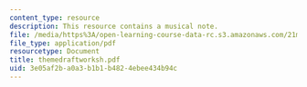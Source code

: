 ```yaml
---
content_type: resource
description: This resource contains a musical note.
file: /media/https%3A/open-learning-course-data-rc.s3.amazonaws.com/21m-302-harmony-and-counterpoint-ii-spring-2005/3e05af2ba0a3b1b1b4824ebee434b94c_themedraftworksh.pdf
file_type: application/pdf
resourcetype: Document
title: themedraftworksh.pdf
uid: 3e05af2b-a0a3-b1b1-b482-4ebee434b94c
---
```

